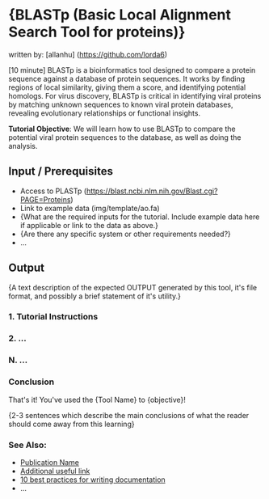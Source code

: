 # {BLASTp (Basic Local Alignment Search Tool for proteins)}
written by: [allanhu] (https://github.com/lorda6)

[10 minute] BLASTp is a bioinformatics tool designed to compare a protein sequence against a database of protein sequences. It works by finding regions of local similarity, giving them a score, and identifying potential homologs. For virus discovery, BLASTp is critical in identifying viral proteins by matching unknown sequences to known viral protein databases, revealing evolutionary relationships or functional insights.

**Tutorial Objective**: We will learn how to use BLASTp to compare the potential viral protein sequences to the database, as well as doing the analysis.

## Input / Prerequisites
- Access to PLASTp (https://blast.ncbi.nlm.nih.gov/Blast.cgi?PAGE=Proteins)
- Link to example data (img/template/ao.fa)
- {What are the required inputs for the tutorial. Include example data here if applicable or link to the data as above.}
- {Are there any specific system or other requirements needed?}
- ...

## Output

{A text description of the expected OUTPUT generated by this tool, it's file format, and possibly a brief statement of it's utility.}

### 1. Tutorial Instructions



### 2. ...

### N. ...

### Conclusion

That's it! You've used the {Tool Name} to {objective}!

{2-3 sentences which describe the main conclusions of what the reader should come away from this learning}

### See Also:

- [Publication Name](https://www.nature.com/articles/s41586-021-04332-2)
- [Additional useful link](https://web.archive.org/web/19991128125537/http://www.geocities.com/Heartland/Bluffs/4157/hampdance.html)
- [10 best practices for writing documentation](https://www.grammarly.com/blog/developer/10-best-practices-writing-documentation/)
- ...
